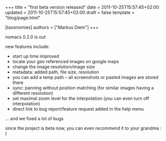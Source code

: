 +++
title = "first beta version released"
date = 2011-10-25T15:57:45+02:00
updated = 2011-10-25T15:57:45+02:00
draft = false
template = "blog/page.html"

[taxonomies]
authors = ["Markus Diem"]
+++

nomacs 0.2.0 is out

new features include:

- start up time improved
- locate your geo referenced images on google maps
- change the image resolution/image size
- metadata: added path, file size, resolution
- you can add a temp path – all screenshots or pasted images are stored there
- sync: panning without position matching (for similar images having a different resolution)
- set maximal zoom level for the interpolation (you can even turn off interpolation)
- direct link to bug report/feature request added in the help menu

… and we fixed a lot of bugs

since the project is beta now, you can even recommend it to your grandma : )
